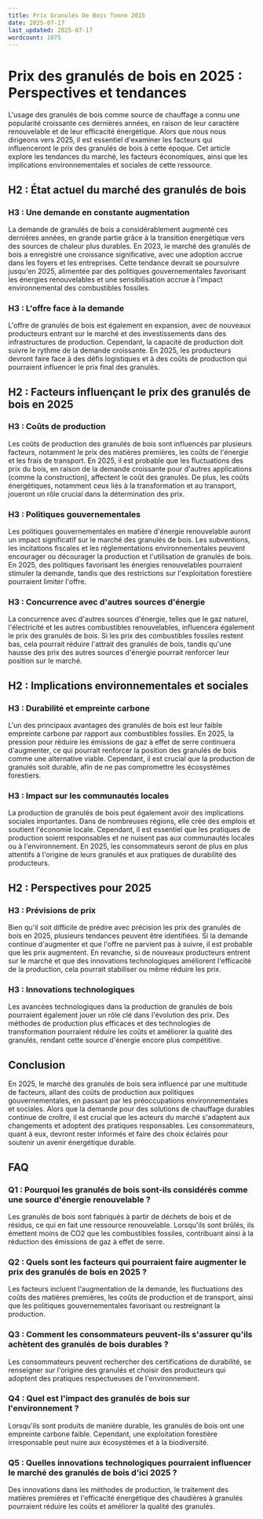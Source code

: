 ```yaml
---
title: Prix Granulés De Bois Tonne 2025
date: 2025-07-17
last_updated: 2025-07-17
wordcount: 1075
---
```


# Prix des granulés de bois en 2025 : Perspectives et tendances

L'usage des granulés de bois comme source de chauffage a connu une popularité croissante ces dernières années, en raison de leur caractère renouvelable et de leur efficacité énergétique. Alors que nous nous dirigeons vers 2025, il est essentiel d'examiner les facteurs qui influenceront le prix des granulés de bois à cette époque. Cet article explore les tendances du marché, les facteurs économiques, ainsi que les implications environnementales et sociales de cette ressource.

## H2 : État actuel du marché des granulés de bois

### H3 : Une demande en constante augmentation

La demande de granulés de bois a considérablement augmenté ces dernières années, en grande partie grâce à la transition énergétique vers des sources de chaleur plus durables. En 2023, le marché des granulés de bois a enregistré une croissance significative, avec une adoption accrue dans les foyers et les entreprises. Cette tendance devrait se poursuivre jusqu'en 2025, alimentée par des politiques gouvernementales favorisant les énergies renouvelables et une sensibilisation accrue à l'impact environnemental des combustibles fossiles.

### H3 : L'offre face à la demande

L'offre de granulés de bois est également en expansion, avec de nouveaux producteurs entrant sur le marché et des investissements dans des infrastructures de production. Cependant, la capacité de production doit suivre le rythme de la demande croissante. En 2025, les producteurs devront faire face à des défis logistiques et à des coûts de production qui pourraient influencer le prix final des granulés.

## H2 : Facteurs influençant le prix des granulés de bois en 2025

### H3 : Coûts de production

Les coûts de production des granulés de bois sont influencés par plusieurs facteurs, notamment le prix des matières premières, les coûts de l'énergie et les frais de transport. En 2025, il est probable que les fluctuations des prix du bois, en raison de la demande croissante pour d'autres applications (comme la construction), affectent le coût des granulés. De plus, les coûts énergétiques, notamment ceux liés à la transformation et au transport, joueront un rôle crucial dans la détermination des prix.

### H3 : Politiques gouvernementales

Les politiques gouvernementales en matière d'énergie renouvelable auront un impact significatif sur le marché des granulés de bois. Les subventions, les incitations fiscales et les réglementations environnementales peuvent encourager ou décourager la production et l'utilisation de granulés de bois. En 2025, des politiques favorisant les énergies renouvelables pourraient stimuler la demande, tandis que des restrictions sur l'exploitation forestière pourraient limiter l'offre.

### H3 : Concurrence avec d'autres sources d'énergie

La concurrence avec d'autres sources d'énergie, telles que le gaz naturel, l'électricité et les autres combustibles renouvelables, influencera également le prix des granulés de bois. Si les prix des combustibles fossiles restent bas, cela pourrait réduire l'attrait des granulés de bois, tandis qu'une hausse des prix des autres sources d'énergie pourrait renforcer leur position sur le marché.

## H2 : Implications environnementales et sociales

### H3 : Durabilité et empreinte carbone

L'un des principaux avantages des granulés de bois est leur faible empreinte carbone par rapport aux combustibles fossiles. En 2025, la pression pour réduire les émissions de gaz à effet de serre continuera d'augmenter, ce qui pourrait renforcer la position des granulés de bois comme une alternative viable. Cependant, il est crucial que la production de granulés soit durable, afin de ne pas compromettre les écosystèmes forestiers.

### H3 : Impact sur les communautés locales

La production de granulés de bois peut également avoir des implications sociales importantes. Dans de nombreuses régions, elle crée des emplois et soutient l'économie locale. Cependant, il est essentiel que les pratiques de production soient responsables et ne nuisent pas aux communautés locales ou à l'environnement. En 2025, les consommateurs seront de plus en plus attentifs à l'origine de leurs granulés et aux pratiques de durabilité des producteurs.

## H2 : Perspectives pour 2025

### H3 : Prévisions de prix

Bien qu'il soit difficile de prédire avec précision les prix des granulés de bois en 2025, plusieurs tendances peuvent être identifiées. Si la demande continue d'augmenter et que l'offre ne parvient pas à suivre, il est probable que les prix augmentent. En revanche, si de nouveaux producteurs entrent sur le marché et que des innovations technologiques améliorent l'efficacité de la production, cela pourrait stabiliser ou même réduire les prix.

### H3 : Innovations technologiques

Les avancées technologiques dans la production de granulés de bois pourraient également jouer un rôle clé dans l'évolution des prix. Des méthodes de production plus efficaces et des technologies de transformation pourraient réduire les coûts et améliorer la qualité des granulés, rendant cette source d'énergie encore plus compétitive.

## Conclusion

En 2025, le marché des granulés de bois sera influencé par une multitude de facteurs, allant des coûts de production aux politiques gouvernementales, en passant par les préoccupations environnementales et sociales. Alors que la demande pour des solutions de chauffage durables continue de croître, il est crucial que les acteurs du marché s'adaptent aux changements et adoptent des pratiques responsables. Les consommateurs, quant à eux, devront rester informés et faire des choix éclairés pour soutenir un avenir énergétique durable.

## FAQ

### Q1 : Pourquoi les granulés de bois sont-ils considérés comme une source d'énergie renouvelable ?
Les granulés de bois sont fabriqués à partir de déchets de bois et de résidus, ce qui en fait une ressource renouvelable. Lorsqu'ils sont brûlés, ils émettent moins de CO2 que les combustibles fossiles, contribuant ainsi à la réduction des émissions de gaz à effet de serre.

### Q2 : Quels sont les facteurs qui pourraient faire augmenter le prix des granulés de bois en 2025 ?
Les facteurs incluent l'augmentation de la demande, les fluctuations des coûts des matières premières, les coûts de production et de transport, ainsi que les politiques gouvernementales favorisant ou restreignant la production.

### Q3 : Comment les consommateurs peuvent-ils s'assurer qu'ils achètent des granulés de bois durables ?
Les consommateurs peuvent rechercher des certifications de durabilité, se renseigner sur l'origine des granulés et choisir des producteurs qui adoptent des pratiques respectueuses de l'environnement.

### Q4 : Quel est l'impact des granulés de bois sur l'environnement ?
Lorsqu'ils sont produits de manière durable, les granulés de bois ont une empreinte carbone faible. Cependant, une exploitation forestière irresponsable peut nuire aux écosystèmes et à la biodiversité.

### Q5 : Quelles innovations technologiques pourraient influencer le marché des granulés de bois d'ici 2025 ?
Des innovations dans les méthodes de production, le traitement des matières premières et l'efficacité énergétique des chaudières à granulés pourraient réduire les coûts et améliorer la qualité des granulés.